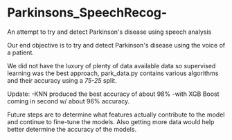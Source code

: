 # Parkinsons_SpeechRecog-
An attempt to try and detect Parkinson's disease using speech analysis

Our end objective is to try and detect Parkinson's disease using the voice of a patient.

We did not have the luxury of plenty of data available data so supervised learning was the best approach, park_data.py contains various algorithms and their accuracy using a *75-25* split.

Update:
-KNN produced the best accuracy of about 98%
-with XGB Boost coming in second w/ about 96% accuracy.

Future steps are to determine what features actually contribute to the model and continue to fine-tune the models. Also getting more data would help better determine the accuracy of the models.
